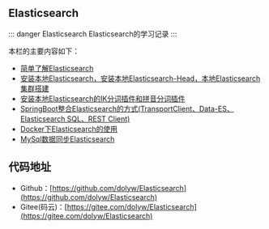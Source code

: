 ## Elasticsearch

::: danger Elasticsearch
Elasticsearch的学习记录
:::

本栏的主要内容如下：

* [简单了解Elasticsearch](00-GettingStarted.html)
* [安装本地Elasticsearch，安装本地Elasticsearch-Head，本地Elasticsearch集群搭建](01-LocalInstallation.html)
* [安装本地Elasticsearch的IK分词插件和拼音分词插件](02-LocalInstallationIK.html)
* [SpringBoot整合Elasticsearch的方式(TransportClient、Data-ES、Elasticsearch SQL、REST Client)](03-SpringBootES.html)
* [Docker下Elasticsearch的使用](04-DockerES.html)
* [MySql数据同步Elasticsearch](05-MySqlES.html)

## 代码地址

* Github：[https://github.com/dolyw/Elasticsearch](https://github.com/dolyw/Elasticsearch)
* Gitee(码云)：[https://gitee.com/dolyw/Elasticsearch](https://gitee.com/dolyw/Elasticsearch)